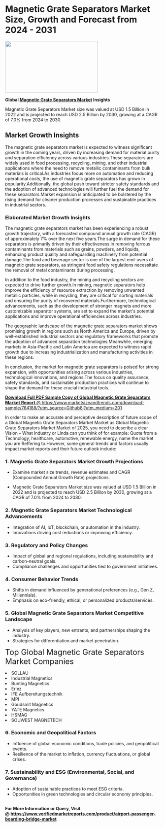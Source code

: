 <H1>Magnetic Grate Separators Market Size, Growth and Forecast from 2024 - 2031</H1><img class="aligncenter size-medium wp-image-584254" src="https://thirdeyenews.in/wp-content/uploads/2024/09/Global-Market-Research-300x168.jpeg" alt="" width="300" height="168" /><p><strong>Global&nbsp;<a href="https://www.marketsizeandtrends.com/download-sample/784188/?utm_source=Github8j?utm_medium=201">Magnetic Grate Separators Market</a> Insights</strong></p><p>Magnetic Grate Separators Market size was valued at USD 1.5 Billion in 2022 and is projected to reach USD 2.5 Billion by 2030, growing at a CAGR of 7.0% from 2024 to 2030.</p><p><h2>Market Growth Insights</h2> <p>The magnetic grate separators market is expected to witness significant growth in the coming years, driven by increasing demand for material purity and separation efficiency across various industries.These separators are widely used in food processing, recycling, mining, and other industrial applications where the need to remove metallic contaminants from bulk materials is critical.As industries focus more on automation and reducing operational costs, the use of magnetic grate separators has grown in popularity.Additionally, the global push toward stricter safety standards and the adoption of advanced technologies will further fuel the demand for these separators.Market expansion is anticipated to be bolstered by the rising demand for cleaner production processes and sustainable practices in industrial sectors.</p> <p><a href="#"></a></p> <h3>Elaborated Market Growth Insights</h3> <p>The magnetic grate separators market has been experiencing a robust growth trajectory, with a forecasted compound annual growth rate (CAGR) of approximately 7% over the next five years.The surge in demand for these separators is primarily driven by their effectiveness in removing ferrous contaminants from materials such as grains, powders, and liquids, enhancing product quality and safeguarding machinery from potential damage.The food and beverage sector is one of the largest end-users of magnetic grate separators, as stringent food safety regulations necessitate the removal of metal contaminants during processing.</p> <p>In addition to the food industry, the mining and recycling sectors are expected to drive further growth.In mining, magnetic separators help improve the efficiency of resource extraction by removing unwanted metallic particles, while in recycling, they are critical for sorting materials and ensuring the purity of recovered materials.Furthermore, technological advancements, such as the development of stronger magnets and more customizable separator systems, are set to expand the market's potential applications and improve operational efficiencies across industries.</p> <p>The geographic landscape of the magnetic grate separators market shows promising growth in regions such as North America and Europe, driven by well-established industrial sectors and regulatory frameworks that promote the adoption of advanced separation technologies.Meanwhile, emerging markets in Asia-Pacific and Latin America are expected to witness rapid growth due to increasing industrialization and manufacturing activities in these regions.</p> <p>In conclusion, the market for magnetic grate separators is poised for strong expansion, with opportunities arising across various industries, technological innovations, and regions.The focus on quality assurance, safety standards, and sustainable production practices will continue to shape the demand for these crucial industrial tools.</p> <p><a href="#"></p><p><span class=""><strong>Download Full PDF Sample Copy of Global Magnetic Grate Separators Market Report</strong> @ <a href="https://www.marketsizeandtrends.com/download-sample/784188/?utm_source=Github8j?utm_medium=201" target="_blank">https://www.marketsizeandtrends.com/download-sample/784188/?utm_source=Github8j?utm_medium=201</a></span></p><p>In order to make an accurate and perceptive description of future scope of a Global&nbsp;Magnetic Grate Separators Market Market as Global&nbsp;Magnetic Grate Separators Market Market of 2025, you need to describe a clear Vision &ndash; What Industry or Linda can you think of for example: Quote from a Technology, healthcare, automotive, renewable energy, name the market you are Reffering to.However, some general trends and factors usually impact market reports and their future outlook include:</p><h3>1.&nbsp;<strong>Magnetic Grate Separators Market Growth Projections</strong></h3><ul><li>Examine market size trends, revenue estimates and CAGR (Compounded Annual Growth Rate) projections.</li><li><p>Magnetic Grate Separators Market size was valued at USD 1.5 Billion in 2022 and is projected to reach USD 2.5 Billion by 2030, growing at a CAGR of 7.0% from 2024 to 2030.</p></li></ul><h3>2.&nbsp;<strong>Magnetic Grate Separators Market Technological Advancements</strong></h3><ul><li>Integration of AI, IoT, blockchain, or automation in the industry.</li><li>Innovations driving cost reductions or improving efficiency.</li></ul><h3>3.&nbsp;<strong>Regulatory and Policy Changes</strong></h3><ul><li>Impact of global and regional regulations, including sustainability and carbon-neutral goals.</li><li>Compliance challenges and opportunities tied to government initiatives.</li></ul><h3>4.&nbsp;<strong>Consumer Behavior Trends</strong></h3><ul><li>Shifts in demand influenced by generational preferences (e.g., Gen Z, Millennials).</li><li>Emphasis on eco-friendly, ethical, or personalized products/services.</li></ul><h3>5.&nbsp;<strong>Global Magnetic Grate Separators Market Competitive Landscape</strong></h3><ul><li>Analysis of key players, new entrants, and partnerships shaping the industry.</li><li>Strategies for differentiation and market penetration.</li></ul><p data-pm-slice="1 1 []"><span style="color: inherit; font-family: inherit; font-size: 25px;">Top Global Magnetic Grate Separators Market Companies</span></p><div class="" data-test-id=""><p><li>SOLLAU</li><li> Industrial Magnetics</li><li> Bunting Magnetics</li><li> Eriez</li><li> IFE Aufbereitungstechnik</li><li> MPI</li><li> Goudsmit Magnetics</li><li> YATE Magnetics</li><li> HSMAG</li><li> SOUWEST MAGNETECH</li></p></div><h3>6.&nbsp;<strong>Economic and Geopolitical Factors</strong></h3><ul><li>Influence of global economic conditions, trade policies, and geopolitical events.</li><li>Resilience of the market to inflation, currency fluctuations, or global crises.</li></ul><h3>7.&nbsp;<strong>Sustainability and ESG (Environmental, Social, and Governance)</strong></h3><ul><li>Adoption of sustainable practices to meet ESG criteria.</li><li>Opportunities in green technologies and circular economy principles.</li></ul><h2><strong style="font-size: 14px;">For More Information or Query, Visit @&nbsp;</strong><a style="background-color: #ffffff; font-size: 14px;" href="https://www.marketsizeandtrends.com/report/magnetic-grate-separators-market/" target="_blank">https://www.verifiedmarketreports.com/product/airport-passenger-boarding-bridge-market</a></h2>